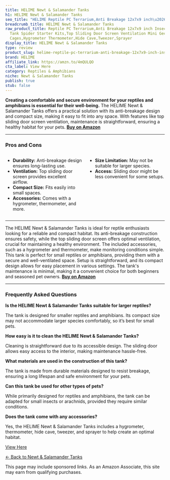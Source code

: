 ```yaml
---
title: HELIME Newt & Salamander Tanks
h1: HELIME Newt & Salamander Tanks
seo_title: "HELIME Reptile PC Terrarium,Anti Breakage 12x7x9 inch\u2026"
breadcrumb_title: HELIME Newt & Salamander Tanks
raw_product_title: Reptile PC Terrarium,Anti Breakage 12x7x9 inch Insect Amphibians
  Tank Spider Starter Kits,Top Sliding Door Screen Ventilation Mini Gecko Habitat
  Cages,Hygrometer Thermometer,Hide Cave,Tweezer,Sprayer
display_title: HELIME Newt & Salamander Tanks
type: review
product_slug: helime-reptile-pc-terrarium-anti-breakage-12x7x9-inch-insect-amphibians-6273ea3f
brand: HELIME
affiliate_link: https://amzn.to/4mQULQO
cta_label: View Here
category: Reptiles & Amphibians
niche: Newt & Salamander Tanks
publish: true
stub: false
---
```


<div id="intro" class="full-width">
  <p><strong>Creating a comfortable and secure environment for your reptiles and amphibians is essential for their well-being.</strong> The HELIME Newt & Salamander Tanks offers a practical solution with its anti-breakage design and compact size, making it easy to fit into any space. With features like top sliding door screen ventilation, maintenance is straightforward, ensuring a healthy habitat for your pets. <a href="https://amzn.to/4mQULQO" rel="nofollow sponsored noopener" target="_blank"><strong>Buy on Amazon</strong></a></p>
</div>

<hr />
<h3 id="pros-cons">Pros and Cons</h3>
<div class="pc-grid" style="display:grid;grid-template-columns:1fr 1fr;gap:16px;">
  <ul>
    <li><strong>Durability:</strong> Anti-breakage design ensures long-lasting use.</li>
    <li><strong>Ventilation:</strong> Top sliding door screen provides excellent airflow.</li>
    <li><strong>Compact Size:</strong> Fits easily into small spaces.</li>
    <li><strong>Accessories:</strong> Comes with a hygrometer, thermometer, and more.</li>
  </ul>
  <ul>
    <li><strong>Size Limitation:</strong> May not be suitable for larger species.</li>
    <li><strong>Access:</strong> Sliding door might be less convenient for some setups.</li>
  </ul>
</div>
<hr />

<div class="full-width">
  <p>The HELIME Newt & Salamander Tanks is ideal for reptile enthusiasts looking for a reliable and compact habitat. Its anti-breakage construction ensures safety, while the top sliding door screen offers optimal ventilation, crucial for maintaining a healthy environment. The included accessories, such as a hygrometer and thermometer, make monitoring conditions simple. This tank is perfect for small reptiles or amphibians, providing them with a secure and well-ventilated space. Setup is straightforward, and its compact design allows for easy placement in various settings. The tank's maintenance is minimal, making it a convenient choice for both beginners and seasoned pet owners. <a href="https://amzn.to/4mQULQO" rel="nofollow sponsored noopener" target="_blank"><strong>Buy on Amazon</strong></a></p>
</div>

<hr />
<h3 id="faqs">Frequently Asked Questions</h3>

<p><strong>Is the HELIME Newt & Salamander Tanks suitable for larger reptiles?</strong></p>
<p>The tank is designed for smaller reptiles and amphibians. Its compact size may not accommodate larger species comfortably, so it’s best for small pets.</p>

<p><strong>How easy is it to clean the HELIME Newt & Salamander Tanks?</strong></p>
<p>Cleaning is straightforward due to its accessible design. The sliding door allows easy access to the interior, making maintenance hassle-free.</p>

<p><strong>What materials are used in the construction of this tank?</strong></p>
<p>The tank is made from durable materials designed to resist breakage, ensuring a long lifespan and safe environment for your pets.</p>

<p><strong>Can this tank be used for other types of pets?</strong></p>
<p>While primarily designed for reptiles and amphibians, the tank can be adapted for small insects or arachnids, provided they require similar conditions.</p>

<p><strong>Does the tank come with any accessories?</strong></p>
<p>Yes, the HELIME Newt & Salamander Tanks includes a hygrometer, thermometer, hide cave, tweezer, and sprayer to help create an optimal habitat.</p>
<p><a class="btn" href="https://amzn.to/4mQULQO" target="_blank" rel="nofollow sponsored noopener">View Here</a></p>
<p><a href="/roundups/reptiles-amphibians/newt-salamander-tanks/">← Back to Newt & Salamander Tanks</a></p>
<aside class="disclosure">This page may include sponsored links. As an Amazon Associate, this site may earn from qualifying purchases.</aside>
